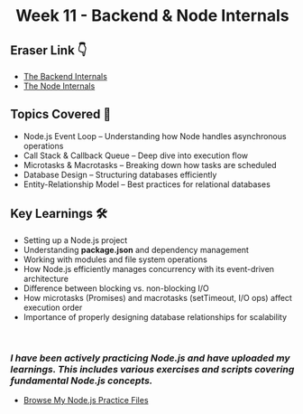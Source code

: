 <h1 align="center">
  Week 11 - Backend & Node Internals 
</h1> 
<p align="center">

## Eraser Link 👇

- [The Backend Internals](https://app.eraser.io/workspace/E86Z9bqs8UJruBiJy4sh)
- [The Node Internals](https://app.eraser.io/workspace/g84kDfwa79tp1QiF4uEW)

## Topics Covered 📌
- Node.js Event Loop – Understanding how Node handles asynchronous operations
- Call Stack & Callback Queue – Deep dive into execution flow
- Microtasks & Macrotasks – Breaking down how tasks are scheduled
- Database Design – Structuring databases efficiently
- Entity-Relationship Model – Best practices for relational databases

## Key Learnings 🛠️
- Setting up a Node.js project
- Understanding **package.json** and dependency management
- Working with modules and file system operations
- How Node.js efficiently manages concurrency with its event-driven architecture
- Difference between blocking vs. non-blocking I/O
- How microtasks (Promises) and macrotasks (setTimeout, I/O ops) affect execution order
- Importance of properly designing database relationships for scalability
</p>

<br>

### *I have been actively practicing **Node.js** and have uploaded my learnings. This includes various **exercises and scripts** covering fundamental Node.js concepts.*
- [Browse My Node.js Practice Files](https://github.com/TyagiManshi/chai-code-cohort/tree/main/weekly-reports/week-11)
